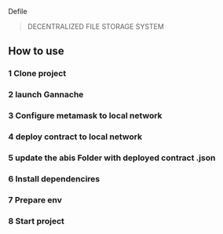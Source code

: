 Defile

> DECENTRALIZED FILE STORAGE SYSTEM

## How to use

### 1 Clone project

### 2 launch Gannache

### 3 Configure metamask to local network

### 4 deploy contract to local network

### 5 update the abis Folder with deployed contract .json

### 6 Install dependencires

### 7 Prepare env

### 8 Start project
